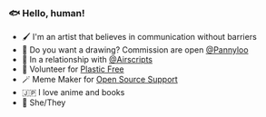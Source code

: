 ### 🐟 Hello, human!

- 🖌️ I'm an artist that believes in communication without barriers
- 💼 Do you want a drawing? Commission are open [@Pannyloo](https://instagram.com/pannyloo)
- 💏 In a relationship with [@Airscripts](https://github.com/Airscripts)
- 🐢 Volunteer for [Plastic Free](https://www.plasticfreeonlus.it/) 
- 🪄 Meme Maker for [Open Source Support](https://t.me/ptkdev_support_italian)
- 🇯🇵 I love anime and books
- 🌈️ She/They